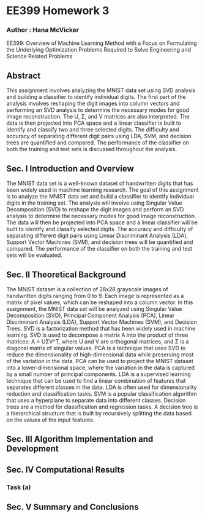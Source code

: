# EE399 Homework 3

### Author : Hana McVicker

EE399: Overview of Machine Learning Method with a Focus on Formulating the Underlying Optimization Problems Required to Solve Engineering and Science Related Problems

## Abstract

This assignment involves analyzing the MNIST data set using SVD analysis and building a classifier to identify individual digits. The first part of the analysis involves reshaping the digit images into column vectors and performing an SVD analysis to determine the necessary modes for good image reconstruction. The U, Σ, and V matrices are also interpreted. The data is then projected into PCA space and a linear classifier is built to identify and classify two and three selected digits. The difficulty and accuracy of separating different digit pairs using LDA, SVM, and decision trees are quantified and compared. The performance of the classifier on both the training and test sets is discussed throughout the analysis.

## Sec. I Introduction and Overview

The MNIST data set is a well-known dataset of handwritten digits that has been widely used in machine learning research. The goal of this assignment is to analyze the MNIST data set and build a classifier to identify individual digits in the training set. The analysis will involve using Singular Value Decomposition (SVD) to reshape the digit images and perform an SVD analysis to determine the necessary modes for good image reconstruction. The data will then be projected into PCA space and a linear classifier will be built to identify and classify selected digits. The accuracy and difficulty of separating different digit pairs using Linear Discriminant Analysis (LDA), Support Vector Machines (SVM), and decision trees will be quantified and compared. The performance of the classifier on both the training and test sets will be evaluated.

## Sec. II Theoretical Background

The MNIST dataset is a collection of 28x28 grayscale images of handwritten digits ranging from 0 to 9. Each image is represented as a matrix of pixel values, which can be reshaped into a column vector. In this assignment, the MNIST data set will be analyzed using Singular Value Decomposition (SVD), Principal Component Analysis (PCA), Linear Discriminant Analysis (LDA), Support Vector Machines (SVM), and Decision Trees. SVD is a factorization method that has been widely used in machine learning. SVD is used to decompose a matrix A into the product of three matrices: A = UΣV^T, where U and V are orthogonal matrices, and Σ is a diagonal matrix of singular values. PCA is a technique that uses SVD to reduce the dimensionality of high-dimensional data while preserving most of the variation in the data. PCA can be used to project the MNIST dataset into a lower-dimensional space, where the variation in the data is captured by a small number of principal components. LDA is a supervised learning technique that can be used to find a linear combination of features that separates different classes in the data. LDA is often used for dimensionality reduction and classification tasks. SVM is a popular classification algorithm that uses a hyperplane to separate data into different classes. Decision trees are a method for classification and regression tasks. A decision tree is a hierarchical structure that is built by recursively splitting the data based on the values of the input features.

## Sec. III Algorithm Implementation and Development


## Sec. IV Computational Results

### Task (a)



## Sec. V Summary and Conclusions



